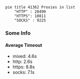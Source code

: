 
```mermaid
pie title 41362 Proxies in list
    "HTTP" : 28490
    "HTTPS": 10811
    "SOCKS" : 9225
```

### Some Info
#### Average Timeout

- mixed: 4.6s
- http: 2.6s
- https: 8.8s
- socks: 7.1s